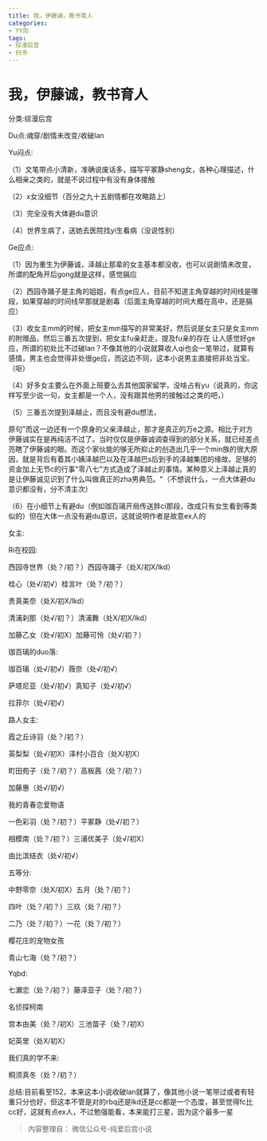 ```yaml
---
title: 我，伊藤诚，教书育人
categories:
- YY向
tags:
- 综漫后宫
- 扫书
---
```

# 我，伊藤诚，教书育人
分类:综漫后宫

Du点:魂穿/剧情未改变/收破lan

Yu闷点:

（1）文笔带点小清新，准确说废话多，描写平冢静sheng女，各种心理描述，什么相亲之类的，就是不说过程中有没有身体接触

（2）x女没细节（百分之九十五剧情都在攻略路上）

（3）完全没有大体避du意识

（4）世界生病了，送她去医院找yi生看病（没说性别）

Ge应点:

（1）因为重生为伊藤诚，泽越止那辈的女主基本都没收，也可以说剧情未改变，所谓的配角开后gong就是这样，感觉膈应

（2）西园寺踊子是主角的姐姐，有点ge应人，目前不知道主角穿越的时间线是哪段，如果穿越的时间线早那就是剧毒（后面主角穿越的时间大概在高中，还是膈应）

（3）收女主mm的时候，把女主mm描写的非常美好，然后说是女主只是女主mm的附赠品，然后三番五次提到，把女主fu亲赶走，提及fu亲的存在
让人感觉好ge应，所谓的初处比不过破lan？不像其他的小说就算收人qi也会一笔带过，就算有感情，男主也会觉得非处很ge应，而这边不同，这本小说男主直接把非处当宝。（呕）

（4）好多女主要么在外面上班要么去其他国家留学，没啥占有yu（说真的，你这样写至少说一句，女主都是一个人，没有跟其他男的接触过之类的吧，）

（5）三番五次提到泽越止，而且没有避du想法，

原句"而这一边还有一个原身的父亲泽越止，那才是真正的万e之源。相比于对方伊藤诚实在是再纯洁不过了。当时仅仅是伊藤诚调查得到的部分关系，就已经差点亮瞎了伊藤诚的眼。而这个家伙能的够无所抑止的创造出几乎一个min族的很大原因，就是背后有着其小姨泽越巴以及在泽越巴s后到手的泽越集团的缘故。足够的资金加上无节c的行事"零八七"方式造成了泽越止的事情。某种意义上泽越止真的是让伊藤诚见识到了什么叫做真正的zha男典范。"（不想说什么，一点大体避du意识都没有，分不清主次）

（6）在小细节上有避du（例如珈百璃开局传送胖ci那段，改成只有女生看到等类似的）但在大体一点没有避du意识，这就说明作者是故意ex人的

女主:

Ri在校园:

西园寺世界（处？/初？）西园寺踊子（处X/初X/lkd）

桂心（处√/初√）桂言叶（处？/初？）

贵真美奈（处X/初X/lkd）

清浦刹那（处√/初？）清浦舞（处X/初X/lkd）

加藤乙女（处√/初X）加藤可怜（处√/初？）

珈百璃的duo落:

珈百璃（处√/初√）薇奈（处√/初√）

萨塔尼亚（处√/初√）真知子（处√/初√）

拉菲尔（处√/初√）

路人女主:

霞之丘诗羽（处？/初？）

英梨梨（处√/初X）泽村小百合（处X/初X）

町田苑子（处？/初？）高板茜（处？/初？）

加藤惠（处√/初√）

我的青春恋爱物语

一色彩羽（处？/初？）平冢静（处√/初？）

相模南（处？/初？）三浦优美子（处√/初X）

由比滨结衣（处√/初√）

五等分:

中野零奈（处Ⅹ/初X）五月（处？/初？）

四叶（处？/初？）三玖（处？/初？）

二乃（处？/初？）一花（处？/初？）

樱花庄的宠物女孩

青山七海（处？/初？）

Yqbd:

七瀬恋（处？/初？）藤泽亚子（处？/初？）

名侦探柯南

宫本由美（处？/初X）三池苗子（处？/初X）

妃英里（处X/初X）

我们真的学不来:

桐须真冬（处？/初？）

总结:目前看至152，本来这本小说收破lan就算了，像其他小说一笔带过或者有轻重只分也好，但这本不管是对的rbq还是lkd还是cc都是一个态度，甚至觉得fc比cc好，这就有点ex人，不过勉强能看，本来能打三星，因为这个最多一星


> 内容整理自： 微信公众号-纯爱后宫小说